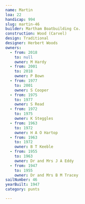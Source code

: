 ```yaml
---
name: Martin
loa: 22
handicap: 994
slug: martin-46
builder: Martham Boatbuilding Co.
construction: Wood (Carvel)
design: Traditional
designer: Herbert Woods
owners:
  - from: 2018
    to: null
    owner: M Hardy
  - from: 2001
    to: 2018
    owner: P Bown
  - from: 1977
    to: 2001
    owner: S Cooper
  - from: 1975
    to: 1977
    owner: S Read
  - from: 1972
    to: 1975
    owner: K Steggles
  - from: 1963
    to: 1972
    owner: H A O Hartop
  - from: 1963
    to: 1972
    owner: B T Keeble
  - from: 1955
    to: 1963
    owner: Dr and Mrs J A Eddy
  - from: 1947
    to: 1955
    owner: Dr and Mrs B M Tracey
sailNumber: 46
yearBuilt: 1947
category: punts

---
```

